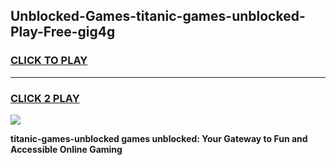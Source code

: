 
## Unblocked-Games-titanic-games-unblocked-Play-Free-gig4g
<h3>
<a href="https://premium76.site?title=titanic-games-unblocked&ref=18A1">CLICK TO PLAY</a></h3>
<hr>

<h3>
<a href="https://premium76.site?title=titanic-games-unblocked&ref=18A1">CLICK 2 PLAY</a>
  
</h3>

<a href="https://premium76.site?title=titanic-games-unblocked&ref=18A1"><img src="https://clearcache.store/games.png"></a>


**titanic-games-unblocked games unblocked: Your Gateway to Fun and Accessible Online Gaming**
